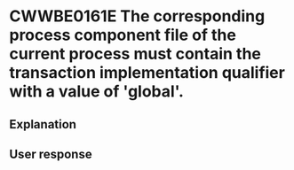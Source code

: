 # CWWBE0161E The corresponding process component file of the current process must contain the transaction implementation qualifier with a value of 'global'.

## Explanation

## User response